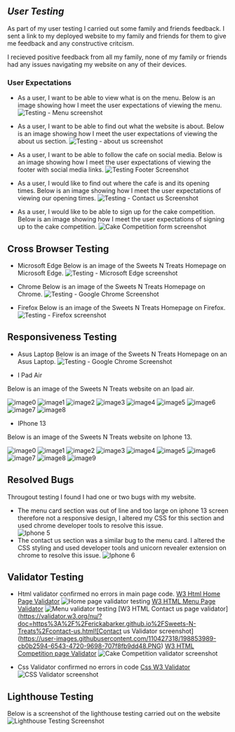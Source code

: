 ## _User Testing_

As part of my user testing I carried out some family and friends feedback. I sent a link to my deployed website to my family and friends for them to give me feedback and any constructive critcism. 

I recieved positive feedback from all my family, none of my family or friends had any issues navigating my website on any of their devices.

### User Expectations
- As a user, I want to be able to view what is on the menu.
Below is an image showing how I meet the user expectations of viewing the menu.
![Testing - Menu screenshot](https://user-images.githubusercontent.com/110427318/198852014-c339656b-ee97-4c2f-a5c6-d586f8c908cc.PNG)

- As a user, I want to be able to find out what the website is about.
Below is an image showing how I meet the user expectations of viewing the about us section.
![Testing - about us screenshot](https://user-images.githubusercontent.com/110427318/198852040-bbe86f0e-08bf-4e63-b115-fa3146a4a3fa.PNG)

- As a user, I want to be able to follow the cafe on social media.
Below is an image showing how I meet the user expectations of viewing the footer with social media links.
![Testing Footer Screenshot](https://user-images.githubusercontent.com/110427318/198852468-e6cbaab4-6609-4c56-9efd-f414970c5497.PNG)

- As a user, I would like to find out where the cafe is and its opening times.
Below is an image showing how I meet the user expectations of viewing our opening times.
![Testing - Contact us Screenshot](https://user-images.githubusercontent.com/110427318/198852497-d380724a-07ca-4835-aa07-40bf76817b0f.PNG)

- As a user, I would like to be able to sign up for the cake competition.
Below is an image showing how I meet the user expectations of signing up to the cake competition.
![Cake Competition form screenshot](https://user-images.githubusercontent.com/110427318/198852501-2707c721-b1b5-4829-8bfa-d34ef18ed8ac.PNG)


## Cross Browser Testing
- Microsoft Edge 
Below is an image of the Sweets N Treats Homepage on Microsoft Edge.
![Testing - Microsoft Edge screenshot](https://user-images.githubusercontent.com/110427318/198852578-6156fba1-2400-4c55-99a1-6b5024a18f8b.PNG)

- Chrome
Below is an image of the Sweets N Treats Homepage on Chrome.
![Testing - Google Chrome Screenshot](https://user-images.githubusercontent.com/110427318/198852542-2ebf9617-8c9e-4efc-9665-45331d9f9aef.PNG)

- Firefox
Below is an image of the Sweets N Treats Homepage on Firefox.
![Testing - Firefox screenshot](https://user-images.githubusercontent.com/110427318/198852620-3cedd445-7749-4f38-9fef-512285b16ca1.PNG)

## Responsiveness Testing

- Asus Laptop 
Below is an image of the Sweets N Treats Homepage on an Asus Laptop.
![Testing - Google Chrome Screenshot](https://user-images.githubusercontent.com/110427318/198852628-0cb951b6-395f-4247-a4c8-f3b7df3fc6fe.PNG)

- I Pad Air

Below is an image of the Sweets N Treats website on an Ipad air.

![image0](https://user-images.githubusercontent.com/110427318/198855043-493963dd-ea70-4638-ac5e-bc71c2d98ac5.png)
![image1](https://user-images.githubusercontent.com/110427318/198855047-ca4cc0af-6c3a-494b-b343-9e59d2b651bf.png)
![image2](https://user-images.githubusercontent.com/110427318/198855050-4e35f883-333b-4af8-b15a-ded04e5e8bc4.png)
![image3](https://user-images.githubusercontent.com/110427318/198855052-de12960d-3bce-434b-aebd-21f6698f85e9.png)
![image4](https://user-images.githubusercontent.com/110427318/198855053-c4740ede-0acb-4c31-9d50-983713c58cc8.png)
![image5](https://user-images.githubusercontent.com/110427318/198855054-c8082dc7-5d40-4764-b90c-90e9b303a0d0.png)
![image6](https://user-images.githubusercontent.com/110427318/198855055-21fe629e-6b7d-417e-9078-83966b15ab2e.png)
![image7](https://user-images.githubusercontent.com/110427318/198855057-1f5a8d1a-87cb-4906-8bb2-68f34872aa2f.png)
![image8](https://user-images.githubusercontent.com/110427318/198855059-e897058b-b641-48c3-bb28-c0475442ba3f.png)


- IPhone 13

Below is an image of the Sweets N Treats website on Iphone 13.

![image0](https://user-images.githubusercontent.com/110427318/198854799-4fd0f326-ec37-40a6-afb5-78d96048fa28.png)
![image1](https://user-images.githubusercontent.com/110427318/198854801-7382a125-29d1-4e22-b4b1-14925a980f3b.png)
![image2](https://user-images.githubusercontent.com/110427318/198854802-e200f975-48a0-4f2f-ade3-98a4d1a35fd7.png)
![image3](https://user-images.githubusercontent.com/110427318/198854803-e3d8b55c-ca4a-4065-974b-a6e91f92d4f4.png)
![image4](https://user-images.githubusercontent.com/110427318/198854804-fc7b3649-7c6d-4fe6-9fba-364173424637.png)
![image5](https://user-images.githubusercontent.com/110427318/198854806-6e87302f-50b1-4ce4-8668-b9f8dc00a16d.png)
![image6](https://user-images.githubusercontent.com/110427318/198854807-6572d16f-7f81-43d6-bc66-a873c5b0cf33.png)
![image7](https://user-images.githubusercontent.com/110427318/198854809-f88d0204-f05f-4ab1-8dca-3357f7c18384.png)
![image8](https://user-images.githubusercontent.com/110427318/198854810-7692319e-1be3-4acf-8d98-f88d438b48f3.png)
![image9](https://user-images.githubusercontent.com/110427318/198854812-760e55c8-5fc2-42c9-ab7c-8603c2124d87.jpeg)


## Resolved Bugs 

Througout testing I found I had one or two bugs with my website. 
- The menu card section was out of line and too large on iphone 13 screen therefore not a responsive design, I altered my CSS for this section and used chrome developer tools to resolve this issue.  
![Iphone 5](https://user-images.githubusercontent.com/110427318/198854667-b589c4c0-6c4f-4460-ad3b-d94e4a69bcb4.png)
- The contact us section was a similar bug to the menu card. I altered the CSS styling and used developer tools and unicorn revealer extension on chrome to resolve this issue.
![Iphone 6](https://user-images.githubusercontent.com/110427318/198854716-63e2ca3c-2f4f-463d-aec5-27339feba739.png)


## Validator Testing

- Html validator confirmed no errors in main page code. 
[W3 Html Home Page Validator](https://validator.w3.org/nu/?doc=https%3A%2F%2Ferickabarker.github.io%2FSweets-N-Treats%)
![Home page validator testing](https://user-images.githubusercontent.com/110427318/198853878-3da8b767-cb09-4fbd-b680-e44f1874250e.PNG)
[W3 HTML Menu Page Validator](https://validator.w3.org/nu/?doc=https%3A%2F%2Ferickabarker.github.io%2FSweets-N-Treats%2Fmenu.html)
![Menu validator testing](https://user-images.githubusercontent.com/110427318/198853913-c0b51813-395f-45e0-8319-fdf508c76c17.PNG)
[W3 HTML Contact us page validator](https://validator.w3.org/nu/?doc=https%3A%2F%2Ferickabarker.github.io%2FSweets-N-Treats%2Fcontact-us.html![Contact us Validator screenshot](https://user-images.githubusercontent.com/110427318/198853989-cb0b2594-6543-4720-9698-707f8fb9dd48.PNG)
[W3 HTML Competition page Validator](https://validator.w3.org/nu/?doc=https%3A%2F%2Ferickabarker.github.io%2FSweets-N-Treats%2Fcake-competition.html)
![Cake Competition  validator screenshot](https://user-images.githubusercontent.com/110427318/198854235-0d238be7-5d46-4321-b5d4-0738ae5c12bf.PNG)

- Css Validator confirmed no errors in code 
[Css W3 Validator](https://jigsaw.w3.org/css-validator/validator)
![CSS Validator screenshot](https://user-images.githubusercontent.com/110427318/198854297-1b9098b3-949d-44bd-866e-c7f8650acd4a.PNG)

## Lighthouse Testing 
Below is a screenshot of the lighthouse testing carried out on the website 
![Lighthouse Testing Screenshot](https://user-images.githubusercontent.com/110427318/198854382-7d5eeca9-5737-4ef9-bcd4-f7067c89e365.PNG)
